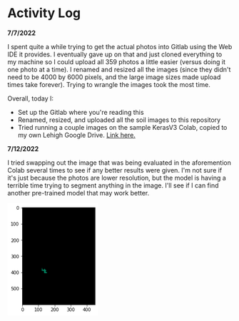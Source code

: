 # Activity Log

**7/7/2022**

I spent quite a while trying to get the actual photos into Gitlab using the Web IDE it provides. I eventually gave up on that and just cloned everything to my machine so I could upload all 359 photos a little easier (versus doing it one photo at a time). I renamed and resized all the images (since they didn't need to be 4000 by 6000 pixels, and the large image sizes made upload times take forever). Trying to wrangle the images took the most time. 

Overall, today I:
* Set up the Gitlab where you're reading this
* Renamed, resized, and uploaded all the soil images to this repository
* Tried running a couple images on the sample KerasV3 Colab, copied to my own Lehigh Google Drive. [Link here.](https://colab.research.google.com/drive/16e8fGO9hrRz9-6FhqvkHh6l8k6CMg4QZ?usp=sharing)


**7/12/2022**

I tried swapping out the image that was being evaluated in the aforemention Colab several times to see if any better results were given. I'm not sure if it's just because the photos are lower resolution, but the model is having a terrible time trying to segment anything in the image. I'll see if I can find another pre-trained model that may work better.

![Soil High Res Test](deeplab_v3_highres_soil_example.png "High Res Test")